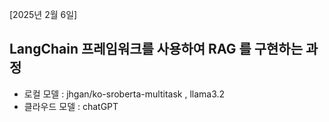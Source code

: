 [2025년 2월 6일]
## LangChain 프레임워크를 사용하여 RAG 를 구현하는 과정
- 로컬 모델 : jhgan/ko-sroberta-multitask , llama3.2
- 클라우드 모델 :  chatGPT


